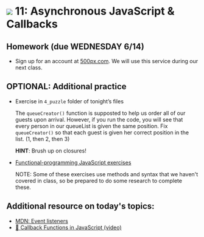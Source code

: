 # ![](https://ga-dash.s3.amazonaws.com/production/assets/logo-9f88ae6c9c3871690e33280fcf557f33.png) 11: Asynchronous JavaScript & Callbacks

## Homework (due WEDNESDAY 6/14)

- Sign up for an account at [500px.com](https://500px.com/signup). We will use this service during our next class.

## OPTIONAL: Additional practice

- Exercise in `4_puzzle` folder of tonight’s files
    
    The `queueCreator()` function is supposted to help us order all of our guests upon arrival. However, if you run the code, you will see that every person in our queueList is given the same position.
    Fix `queueCreator()` so that each guest is given her correct position in the list. (1, then 2, then 3)
    
    __HINT__: Brush up on closures!

- [Functional-programming JavaScript exercises](http://reactivex.io/learnrx/) 

    NOTE: Some of these exercises use methods and syntax that we haven't covered in class, so be prepared to do some research to complete these.

## Additional resource on today's topics:

- [MDN: Event listeners](https://developer.mozilla.org/en-US/docs/Web/API/EventTarget/addEventListener)
- [&#127909; Callback Functions in JavaScript (video)](https://www.youtube.com/watch?v=GxyFlXbhdsY)
